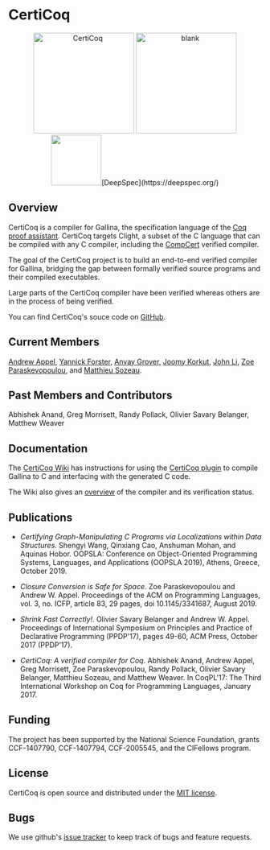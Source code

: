 # CertiCoq

<p align="center">
<img src="https://certicoq.github.io/certicoq.png" alt="CertiCoq" width="200px"/>
<img src="https://certicoq.github.io/Blank300.png" alt="blank" width="200px"/>
<img src="https://certicoq.github.io/deepspec-logo-300dpi.png" width="100px">[DeepSpec](https://deepspec.org/)
</p>

## Overview

CertiCoq is a compiler for Gallina, the specification language of the [Coq proof assistant](https://coq.inria.fr/refman/index.html). CertiCoq targets Clight, a subset of the C language that can be compiled with any C compiler, including the [CompCert](http://compcert.org) verified compiler.

The goal of the CertiCoq project is to build an end-to-end verified compiler for Gallina, bridging the gap between formally verified source programs and their compiled executables.  

Large parts of the CertiCoq compiler have been verified whereas others are in the process of being verified.

You can find CertiCoq's souce code on [GitHub](https://github.com/CertiCoq/certicoq). 


## Current Members

[Andrew Appel](https://www.cs.princeton.edu/~appel/), [Yannick Forster](https://www.ps.uni-saarland.de/~forster/), [Anvay Grover](https://anvayg.github.io), [Joomy Korkut](https://www.cs.princeton.edu/~ckorkut/), [John Li](https://www.cs.princeton.edu/~johnli/), [Zoe Paraskevopoulou](https://zoep.github.io), and [Matthieu Sozeau](https://www.irif.fr/~sozeau/).

## Past Members and Contributors

Abhishek Anand, Greg Morrisett, Randy Pollack, Olivier Savary Belanger, Matthew Weaver

## Documentation

The [CertiCoq Wiki](https://github.com/PrincetonUniversity/certicoq/wiki) has instructions for using the [CertiCoq plugin](https://github.com/PrincetonUniversity/certicoq/wiki/The-CertiCoq-plugin) to compile Gallina to C and interfacing with the generated C code.

The Wiki also gives an [overview](https://github.com/PrincetonUniversity/certicoq/wiki/The-CertiCoq-pipeline) of the compiler and its verification status. 


## Publications 

- *Certifying Graph-Manipulating C Programs via Localizations within Data Structures*. Shengyi Wang, Qinxiang Cao, Anshuman Mohan, and Aquinas Hobor. OOPSLA: Conference on Object-Oriented Programming Systems, Languages, and Applications (OOPSLA 2019), Athens, Greece, October 2019.

- *Closure Conversion is Safe for Space*. Zoe Paraskevopoulou and Andrew W. Appel. Proceedings of the ACM on Programming Languages, vol. 3, no. ICFP, article 83, 29 pages, doi 10.1145/3341687, August 2019.

- *Shrink Fast Correctly!*. Olivier Savary Belanger and Andrew W. Appel. Proceedings of International Symposium on Principles and Practice of Declarative Programming (PPDP'17), pages 49-60, ACM Press, October 2017 (PPDP’17).

- *CertiCoq: A verified compiler for Coq*. Abhishek Anand, Andrew Appel, Greg Morrisett, Zoe Paraskevopoulou, Randy Pollack, Olivier Savary Belanger, Matthieu Sozeau, and Matthew Weaver. In CoqPL'17: The Third International Workshop on Coq for Programming Languages, January 2017.


## Funding

The project has been supported by the National Science Foundation, grants CCF-1407790,  CCF-1407794,  CCF-2005545, and the CIFellows program.


## License 

CertiCoq is open source and distributed under the [MIT license](LICENSE.md).

## Bugs 

We use github's [issue tracker](https://github.com/PrincetonUniversity/certicoq/issues) to keep track of bugs and feature requests.
